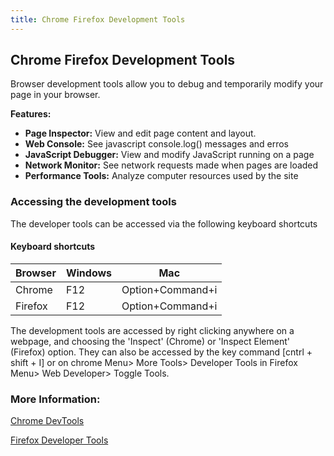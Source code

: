 ```yaml
---
title: Chrome Firefox Development Tools
---
```

## Chrome Firefox Development Tools

Browser development tools allow you to debug and temporarily modify your page in your browser.  

**Features:**
* **Page Inspector:**  View and edit page content and layout.
* **Web Console:**  See javascript console.log() messages and erros
* **JavaScript Debugger:**  View and modify JavaScript running on a page
* **Network Monitor:**  See network requests made when pages are loaded
* **Performance Tools:**  Analyze computer resources used by the site

### Accessing the development tools
The developer tools can be accessed via the following keyboard shortcuts

#### Keyboard shortcuts

| Browser | Windows | Mac |
| --- | --- | ---|
| Chrome | F12 | Option+Command+i |
| Firefox | F12 | Option+Command+i |

The development tools are accessed by right clicking anywhere on a webpage, and choosing the 'Inspect' (Chrome) or 'Inspect Element' (Firefox) option. They can also be accessed by the key command [cntrl + shift + I] or on chrome Menu> More Tools> Developer Tools in Firefox Menu> Web Developer> Toggle Tools.


### More Information:
[Chrome DevTools](https://developer.chrome.com/devtools)

[Firefox Developer Tools](https://developer.mozilla.org/en-US/docs/Tools)
